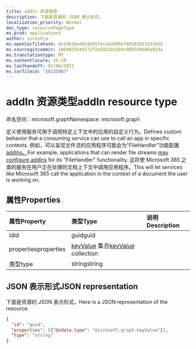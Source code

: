 ```yaml
---
title: addIn 资源类型
description: 下面是资源的 JSON 表示形式。
localization_priority: Normal
doc_type: resourcePageType
ms.prod: applications
author: sureshja
ms.openlocfilehash: dcd3b36ed01d455feca2a996e740203d21d33455
ms.sourcegitcommit: 1004835b44271f2e50332a1bdc9097d4b06a914a
ms.translationtype: MT
ms.contentlocale: zh-CN
ms.lasthandoff: 02/06/2021
ms.locfileid: "50135007"
---
```

# <a name="addin-resource-type"></a><span data-ttu-id="eef50-103">addIn 资源类型</span><span class="sxs-lookup"><span data-stu-id="eef50-103">addIn resource type</span></span>

<span data-ttu-id="eef50-104">命名空间：microsoft.graph</span><span class="sxs-lookup"><span data-stu-id="eef50-104">Namespace: microsoft.graph</span></span>

<span data-ttu-id="eef50-105">定义使用服务可用于调用特定上下文中的应用的自定义行为。</span><span class="sxs-lookup"><span data-stu-id="eef50-105">Defines custom behavior that a consuming service can use to call an app in specific contexts.</span></span> <span data-ttu-id="eef50-106">例如，可以呈现文件流的应用程序可能会为"FileHandler"功能配置[addIns。](/onedrive/developer/file-handlers/?view=odsp-graph-online)</span><span class="sxs-lookup"><span data-stu-id="eef50-106">For example, applications that can render file streams [may configure addIns](/onedrive/developer/file-handlers/?view=odsp-graph-online) for its "FileHandler" functionality.</span></span> <span data-ttu-id="eef50-107">这将使 Microsoft 365 之类的服务在用户正在处理的文档上下文中调用应用程序。</span><span class="sxs-lookup"><span data-stu-id="eef50-107">This will let services like Microsoft 365 call the application in the context of a document the user is working on.</span></span>

## <a name="properties"></a><span data-ttu-id="eef50-108">属性</span><span class="sxs-lookup"><span data-stu-id="eef50-108">Properties</span></span>
| <span data-ttu-id="eef50-109">属性</span><span class="sxs-lookup"><span data-stu-id="eef50-109">Property</span></span>     | <span data-ttu-id="eef50-110">类型</span><span class="sxs-lookup"><span data-stu-id="eef50-110">Type</span></span>   |<span data-ttu-id="eef50-111">说明</span><span class="sxs-lookup"><span data-stu-id="eef50-111">Description</span></span>|
|:---------------|:--------|:----------|
|<span data-ttu-id="eef50-112">id</span><span class="sxs-lookup"><span data-stu-id="eef50-112">id</span></span>|<span data-ttu-id="eef50-113">guid</span><span class="sxs-lookup"><span data-stu-id="eef50-113">guid</span></span>||
|<span data-ttu-id="eef50-114">properties</span><span class="sxs-lookup"><span data-stu-id="eef50-114">properties</span></span>|<span data-ttu-id="eef50-115">[keyValue](keyvalue.md) 集合</span><span class="sxs-lookup"><span data-stu-id="eef50-115">[keyValue](keyvalue.md) collection</span></span>||
|<span data-ttu-id="eef50-116">类型</span><span class="sxs-lookup"><span data-stu-id="eef50-116">type</span></span>|<span data-ttu-id="eef50-117">string</span><span class="sxs-lookup"><span data-stu-id="eef50-117">string</span></span>||

## <a name="json-representation"></a><span data-ttu-id="eef50-118">JSON 表示形式</span><span class="sxs-lookup"><span data-stu-id="eef50-118">JSON representation</span></span>

<span data-ttu-id="eef50-119">下面是资源的 JSON 表示形式。</span><span class="sxs-lookup"><span data-stu-id="eef50-119">Here is a JSON representation of the resource.</span></span>

<!-- {
  "blockType": "resource",
  "optionalProperties": [

  ],
  "@odata.type": "microsoft.graph.addIn"
}-->

```json
{
  "id": "guid",
  "properties": [{"@odata.type": "microsoft.graph.keyValue"}],
  "type": "string"
}

```

<!-- uuid: 8fcb5dbc-d5aa-4681-8e31-b001d5168d79
2015-10-25 14:57:30 UTC -->
<!--
{
  "type": "#page.annotation",
  "description": "addIn resource",
  "keywords": "",
  "section": "documentation",
  "tocPath": "",
  "suppressions": []
}
-->

